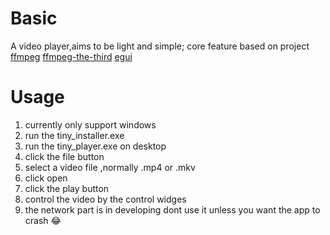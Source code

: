 # Basic
A video player,aims to be light and simple;
core feature based on project
[ffmpeg](https://github.com/FFmpeg/FFmpeg)
[ffmpeg-the-third](https://github.com/shssoichiro/ffmpeg-the-third)
[egui](https://github.com/emilk/egui)
# Usage
1. currently only support windows
2. run the tiny_installer.exe
3. run the tiny_player.exe on desktop
4. click the file button
5. select a video file ,normally .mp4 or .mkv
6. click open 
7. click the play button
8. control the video by the control widges
9. the network part is in developing dont use it unless you want the app to crash 😂
